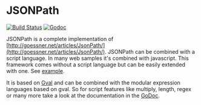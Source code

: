 JSONPath
====

[![Build Status](https://api.travis-ci.org/PaesslerAG/jsonpath.svg?branch=master)](https://travis-ci.org/PaesslerAG/jsonpath)
[![Godoc](https://godoc.org/github.com/machship-mm/jsonpath?status.png)](https://godoc.org/github.com/machship-mm/jsonpath)

JSONPath is a complete implementation of [http://goessner.net/articles/JsonPath/](http://goessner.net/articles/JsonPath/).
JSONPath can be combined with a script language. In many web samples it's combined with javascript. This framework comes without a script language but can be easily extended with one. See [example](https://godoc.org/github.com/machship-mm/jsonpath#example-package--Gval).

It is based on [Gval](https://github.com/machship-mm/gval) and can be combined with the modular expression languages based on gval.
So for script features like multiply, length, regex or many more take a look at the documentation in the [GoDoc](https://godoc.org/github.com/machship-mm/jsonpath).